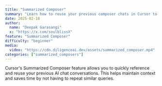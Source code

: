 ```yaml
---
title: "Summarized Composer"
summary: "Learn how to reuse your previous composer chats in Cursor to save time and maintain context"
date: 2025-02-18
author:
  name: "Deepak Garasangi"
  x: "https://x.com/soulblissX"
feature: "Summarized Composer"
difficulty: "beginner"
media:
  video: "https://cdn.diligenceai.dev/assets/summarized_composer.mp4"
categories: ["summarized_composers"]
---
```


Cursor's Summarized Composer feature allows you to quickly reference and reuse your previous AI chat conversations. This helps maintain context and saves time by not having to repeat similar queries.

